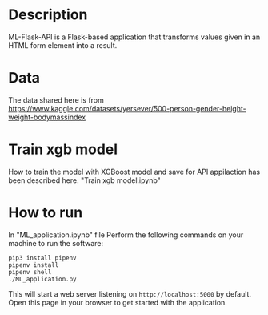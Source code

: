 # Description

ML-Flask-API is a Flask-based application that transforms values given in an
HTML form element into a result.

# Data
The data shared here is from https://www.kaggle.com/datasets/yersever/500-person-gender-height-weight-bodymassindex 

# Train xgb model
How to train the model with XGBoost model and save for API appilaction has been described here. "Train xgb model.ipynb"

# How to run
In "ML_application.ipynb" file
Perform the following commands on your machine to run the software:

```shell
pip3 install pipenv
pipenv install
pipenv shell
./ML_application.py
```

This will start a web server listening on `http://localhost:5000` by
default. Open this page in your browser to get started with the application.
